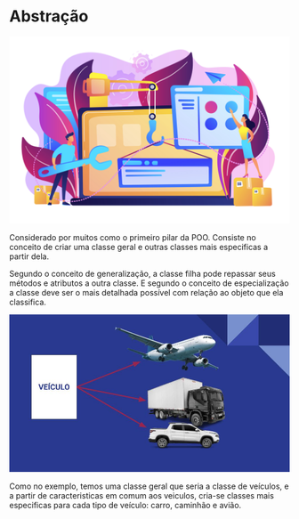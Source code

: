 # Abstração

![programacao](img/19199655.jpg)

Considerado por muitos como o primeiro pilar da POO. Consiste no conceito de criar uma classe geral e outras classes mais especificas a partir dela.

Segundo o conceito de generalização, a classe filha pode repassar seus métodos e atributos a outra classe. E segundo o conceito de especialização a classe deve ser o mais detalhada possível com relação ao objeto que ela classifica. 

![abstracao](img/abstracao.jpg)

Como no exemplo, temos uma classe geral que seria a classe de veículos, e a partir de caracteristicas em comum aos veiculos, cria-se classes mais especificas para cada tipo de veículo: carro, caminhão e avião.